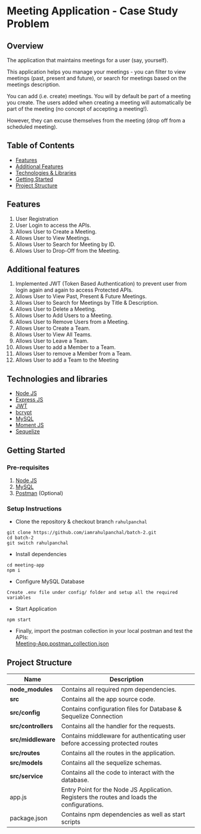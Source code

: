 # Meeting Application - Case Study Problem

## Overview

The application that maintains meetings for a user (say, yourself). 

This application helps you manage your meetings - you can filter to view meetings (past, present and future), or
search for meetings based on the meetings description. 

You can add (i.e. create) meetings. You will by default be part of a meeting you create. The users added when creating a meeting will automatically be part of the meeting (no concept of accepting a meeting!). 

However, they can excuse themselves from the meeting (drop off from a scheduled meeting). 

## Table of Contents
* [Features](#features)
* [Additional Features](#additional-features)
* [Technologies & Libraries](#technologies-and-libraries)
* [Getting Started](#getting-started)
* [Project Structure](#project-structure)

## Features

1. User Registration
2. User Login to access the APIs.
3. Allows User to Create a Meeting.
4. Allows User to View Meetings.
5. Allows User to Search for Meeting by ID.
6. Allows User to Drop-Off from the Meeting.

## Additional features

1. Implemented JWT (Token Based Authentication) to prevent user from login again and again to access Protected APIs.
2. Allows User to View Past, Present & Future Meetings.
3. Allows User to Search for Meetings by Title & Description.
4. Allows User to Delete a Meeting.
5. Allows User to Add Users to a Meeting.
6. Allows User to Remove Users from a Meeting.
7. Allows User to Create a Team.
8. Allows User to View All Teams.
9. Allows User to Leave a Team.
10. Allows User to add a Member to a Team.
11. Allows User to remove a Member from a Team.
12. Allows User to add a Team to the Meeting

## Technologies and libraries

* [Node JS](https://nodejs.org/en/)
* [Express JS](https://expressjs.com/)
* [JWT](https://github.com/auth0/node-jsonwebtoken)
* [bcrypt](https://github.com/kelektiv/node.bcrypt.js)
* [MySQL](https://www.mysql.com/)
* [Moment JS](https://momentjs.com/)
* [Sequelize](https://sequelize.org/)

## Getting Started

### Pre-requisites

1. [Node JS](https://nodejs.org/en/)
2. [MySQL](https://www.mysql.com/)
3. [Postman](https://www.postman.com/) (Optional)

### Setup Instructions

- Clone the repository & checkout branch ```rahulpanchal```
```
git clone https://github.com/iamrahulpanchal/batch-2.git
cd batch-2
git switch rahulpanchal
```
- Install dependencies
```
cd meeting-app
npm i
```
- Configure MySQL Database
```
Create .env file under config/ folder and setup all the required variables
```
- Start Application
```
npm start
```
* Finally, import the postman collection in your local postman and test the APIs: <br/> 
[Meeting-App.postman_collection.json](https://raw.githubusercontent.com/iamrahulpanchal/batch-2/rahulpanchal/Meeting-App/Meeting-App.postman_collection.json)

## Project Structure
| Name | Description |
| ------------------------ | ---------------------------------------------------------------------------------------------
| **node_modules**         | Contains all required npm dependencies.                                                            |
| **src**                  | Contains all the app source code.                             |
| **src/config**           | Contains configuration files for Database & Sequelize Connection                          |
| **src/controllers**       | Contains all the handler for the requests.
| **src/middleware**              | Contains middleware for authenticating user before accessing protected routes                                           |
| **src/routes**           | Contains all the routes in the application.                                    
| **src/models**           | Contains all the sequelize schemas.
| **src/service**           | Contains all the code to interact with the database.
| app.js        | Entry Point for the Node JS Application. Registers the routes and loads the configurations.                                                              
| package.json             | Contains npm dependencies as well as start scripts

